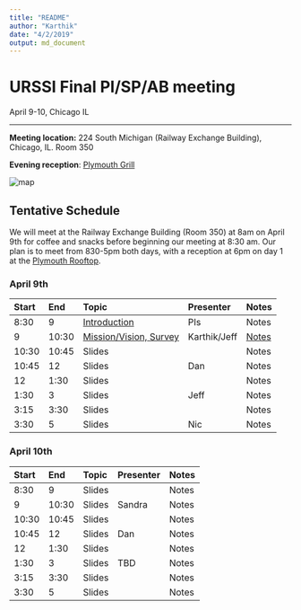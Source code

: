 ```yaml
---
title: "README"
author: "Karthik"
date: "4/2/2019"
output: md_document
---
```




# URSSI Final PI/SP/AB meeting

April 9-10, Chicago IL

---


**Meeting location:** 224 South Michigan (Railway Exchange Building), Chicago, IL. Room 350

**Evening reception**: [Plymouth Grill](http://plymouthgrill.com/rooftop-bar-grill/)




![map](https://i.imgur.com/FbPJkqp.png)

## Tentative Schedule

We will meet at the Railway Exchange Building (Room 350) at 8am on April 9th for
coffee and snacks before beginning our meeting at 8:30 am. Our plan is
to meet from 830-5pm both days, with a reception at 6pm on day 1 at the [Plymouth Rooftop](http://plymouthgrill.com/rooftop-bar-grill/).



### April 9th


|Start |End   |Topic                                                                                                                      |Presenter    |Notes                                                                                                     |
|:-----|:-----|:--------------------------------------------------------------------------------------------------------------------------|:------------|:---------------------------------------------------------------------------------------------------------|
|8:30  |9     |[Introduction](http://inundata.org/talks/urssi_final/#/)                                                                   |PIs          |Notes                                                                                                     |
|9     |10:30 |[Mission/Vision, Survey](https://docs.google.com/document/d/1p5oKE-ke-ov0dBCk8xu8m13O-qWRrZVVlMHjKvjPgqM/edit?usp=sharing) |Karthik/Jeff |[Notes](https://docs.google.com/document/d/1vQsQvp5MzD9l0zNel7QODKDXsH9lAdRFvGPHRntH5Ik/edit?usp=sharing) |
|10:30 |10:45 |Slides                                                                                                                     |             |Notes                                                                                                     |
|10:45 |12    |Slides                                                                                                                     |Dan          |Notes                                                                                                     |
|12    |1:30  |Slides                                                                                                                     |             |Notes                                                                                                     |
|1:30  |3     |Slides                                                                                                                     |Jeff         |Notes                                                                                                     |
|3:15  |3:30  |Slides                                                                                                                     |             |Notes                                                                                                     |
|3:30  |5     |Slides                                                                                                                     |Nic          |Notes                                                                                                     |

### April 10th


|Start |End   |Topic  |Presenter |Notes |
|:-----|:-----|:------|:---------|:-----|
|8:30  |9     |Slides |          |Notes |
|9     |10:30 |Slides |Sandra    |Notes |
|10:30 |10:45 |Slides |          |Notes |
|10:45 |12    |Slides |Dan       |Notes |
|12    |1:30  |Slides |          |Notes |
|1:30  |3     |Slides |TBD       |Notes |
|3:15  |3:30  |Slides |          |Notes |
|3:30  |5     |Slides |          |Notes |


